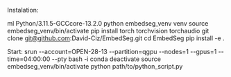 Instalation:

ml Python/3.11.5-GCCcore-13.2.0
python embedseg_venv venv
source embedseg_venv/bin/activate
pip install torch torchvision torchaudio
git clone git@github.com:David-Ciz/EmbedSeg.git
cd EmbedSeg
pip install -e .

Start:
srun --account=OPEN-28-13 --partition=qgpu --nodes=1 --gpus=1 --time=04:00:00 --pty bash -i
conda deactivate
source embedseg_venv/bin/activate
python path/to/python_script.py
